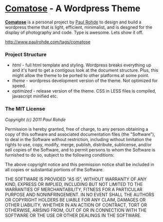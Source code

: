 [Comatose](http://github.com/codelogic/comatose) - A Wordpress Theme
========

**[Comatose](http://github.com/codelogic/comatose)** is a personal project by [Paul Rohde](http://www.paulrohde.com) to design and build a wordpress theme that is light, efficient, minimalist, and is desgned for the display of photography and code. Type is awesome. Lets show it off.

http://www.paulrohde.com/tags/comatose

### Project Structure

* *html* - full html template and styling. Wordpress breaks everything up and it's hard to get a contigous look at the document structure. Plus, this might allow the theme to be ported to other platforms at some point.
* *theme* - wordpress development version of the theme. Not optimized for speed.
* *optimized* - release version of the theme. CSS in LESS files is compiled, javascript minified etc.

### The MIT License

*Copyright (c) 2011 Paul Rohde*

Permission is hereby granted, free of charge, to any person obtaining a copy of this software and associated documentation files (the "Software"), to deal in the Software without restriction, including without limitation the rights to use, copy, modify, merge, publish, distribute, sublicense, and/or sell copies of the Software, and to permit persons to whom the Software is furnished to do so, subject to the following conditions:

The above copyright notice and this permission notice shall be included in all copies or substantial portions of the Software.

THE SOFTWARE IS PROVIDED "AS IS", WITHOUT WARRANTY OF ANY KIND, EXPRESS OR IMPLIED, INCLUDING BUT NOT LIMITED TO THE WARRANTIES OF MERCHANTABILITY, FITNESS FOR A PARTICULAR PURPOSE AND NONINFRINGEMENT. IN NO EVENT SHALL THE AUTHORS OR COPYRIGHT HOLDERS BE LIABLE FOR ANY CLAIM, DAMAGES OR OTHER LIABILITY, WHETHER IN AN ACTION OF CONTRACT, TORT OR OTHERWISE, ARISING FROM, OUT OF OR IN CONNECTION WITH THE SOFTWARE OR THE USE OR OTHER DEALINGS IN THE SOFTWARE.